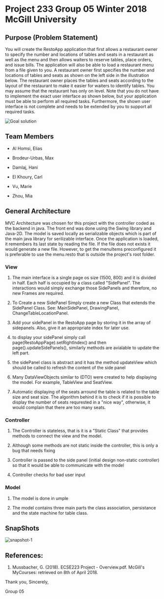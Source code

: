 # Project 233 Group 05 Winter 2018 McGill University

## Purpose (Problem Statement)
You will create the RestoApp application that first allows a restaurant owner to specify the number and
locations of tables and seats in a restaurant as well as the menu and then allows waiters to reserve
tables, place orders, and issue bills. The application will also be able to load a restaurant menu from a file
given to you.
A restaurant owner first specifies the number and locations of tables and seats as shown on the left side
in the illustration below. The restaurant owner places the tables and seats according to the layout of the
restaurant to make it easier for waiters to identify tables. You may assume that the restaurant has only
on level. Note that you do not have to implement the exact user interface as shown below, but your
application must be able to perform all required tasks. Furthermore, the shown user interface is not
complete and needs to be extended by you to support all required tasks.

![Goal solution](https://image.ibb.co/kazUux/Capture.png)


## Team Members
* Al Homsi, Elias

* Brodeur-Urbas, Max

* Damlaj, Hani

* El Khoury, Carl

* Vu, Marie

* Zhou, Mia


## General Architecture
MVC Architecture was chosen for this project with the controller coded as the backend in java. The front end was done using the Swing library and Java-2D. The model is saved locally as serializable objects which is part of the main java library for serilizable interface.
Once the application is loaded, it remembers its last state by reading the file. If the file does not exists it would generate a new file. However, to get the menuItems preconfigured it is preferable to use the menu.resto that is outside the project's root folder.

### View 
1. The main interface is a single page os size (1500, 800) and it is divided in half. Each half is occupied by a class called "SidePanel". The interactions would simply exchange those SidePanels and therefore, no new Frames are required.

2. To Create a new SidePanel Simply create a new Class that extends the SidePanel Class. See: MainSidePanel, DrawingPanel, ChangeTableLocationPanel.

3. Add your sidePanel in the RestoApp page by storing it in the array of sidepanels. Also, give it an appropriate index for later use.

4. to display your sidePanel simply call page(RestoAppPage).setRightIndex(<YourIndex>) and then page().updateSidePanels(), similarly methods are avialable to update the left part.

5. the sidePanel class is abstract and it has the method updateView which should be called to refresh the content of the side panel

6. Many DataViewObjects similar to (DTO) were created to help displaying the model. For example, TableView and SeatView.

7. Automatic displaying of the seats arround the table is related to the table size and seat size. The algorithm behind it is to check if it is possible to display the number of seats requrested in a "nice way", otherwise, it would complain that there are too many seats.

### Controller
1. The Controller is stateless, that is it is a "Static Class" that provides methods to connect the view and the model.

2. Although some methods are not static inside the controller, this is only a bug that needs fixing

3. Controller is passed to the side panel (initial design non-static controller) so that it would be able to communicate with the model

4. Controller checks for bad user input 

### Model
1. The model is done in umple

2. The model contains three main parts the class association, persistance and the state machine for table class.



## SnapShots

![snapshot-1](https://i.imgur.com/pcKN18O.png)

## References:
1. Mussbacher, G. (2018). ECSE223 Project - Overview.pdf. McGill's MyCourses: retrieved on 8th of April 2018.

Thank you,
Sincerely,

Group 05